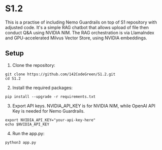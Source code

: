 # S1.2

This is a practise of including Nemo Guardrails on top of S1 repository with adjusted code. It's a simple RAG chatbot that allows upload of file then conduct Q&A using NVIDIA NIM.  The RAG orchestration is via LlamaIndex and GPU-accelerated Milvus Vector Store, using NVIDIA embeddings. 

## Setup

1. Clone the repository:
```
git clone https://github.com/142CodeGreen/S1.2.git
cd S1.2
```

2. Install the required packages:
```
pip install --upgrade -r requirements.txt
```

3. Export API keys. NVIDIA_API_KEY is for NVIDIA NIM, while OpenAI API Key is needed for Nemo Guardrails. 
```
export NVIDIA_API_KEY="your-api-key-here"
echo $NVIDIA_API_KEY

```

4. Run the app.py:
```
python3 app.py
```
